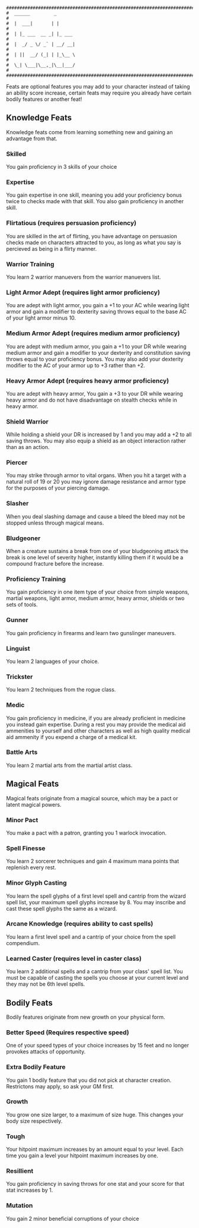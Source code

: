 ```
################################################################################
#  ______         _                                                            #
#  |  ___|       | |                                                           #
#  | |_ ___  __ _| |_ ___                                                      #
#  |  _/ _ \/ _` | __/ __|                                                     #
#  | ||  __/ (_| | |_\__ \                                                     #
#  \_| \___|\__,_|\__|___/                                                     #
################################################################################

```
Feats are optional features you may add to your character instead of taking
an ability score increase, certain feats may require you already have certain 
bodily features or another feat!

## Knowledge Feats
Knowledge feats come from learning something new and gaining an advantage from
that. 

### Skilled
You gain proficiency in 3 skills of your choice

### Expertise
You gain expertise in one skill, meaning you add your proficiency bonus twice to
checks made with that skill. You also gain proficiency in another skill.

### Flirtatious (requires persuasion proficiency)
You are skilled in the art of flirting, you have advantage on persuasion checks 
made on characters attracted to you, as long as what you say is percieved as 
being in a flirty manner.

### Warrior Training
You learn 2 warrior manuevers from the warrior manuevers list.  

### Light Armor Adept (requires light armor proficiency)
You are adept with light armor, you gain a +1 to your AC while wearing light
armor and gain a modifier to dexterity saving throws equal to the base AC of 
your light armor minus 10. 

### Medium Armor Adept (requires medium armor proficiency)
You are adept with medium armor, you gain a +1 to your DR while wearing medium
armor and gain a modifier to your dexterity and constitution saving throws 
equal to your proficiency bonus. You may also add your dexterity modifier to the
AC of your armor up to +3 rather than +2.

### Heavy Armor Adept (requires heavy armor proficiency)
You are adept with heavy armor, You gain a +3 to your DR while wearing heavy 
armor and do not have disadvantage on stealth checks while in heavy armor.

### Shield Warrior
While holding a shield your DR is increased by 1 and you may add a +2 to all 
saving throws. You may also equip a shield as an object interaction rather than
as an action.

### Piercer
You may strike through armor to vital organs. When you hit a target with a 
natural roll of 19 or 20 you may ignore damage resistance and armor type for
the purposes of your piercing damage.

### Slasher
When you deal slashing damage and cause a bleed the bleed may not be stopped 
unless through magical means.

### Bludgeoner
When a creature sustains a break from one of your bludgeoning attack the break 
is one level of severity higher, instantly killing them if it would be a 
compound fracture before the increase.

### Proficiency Training
You gain proficiency in one item type of your choice from simple weapons, 
martial weapons, light armor, medium armor, heavy armor, shields or two sets of 
tools.

### Gunner
You gain proficiency in firearms and learn two gunslinger maneuvers.

### Linguist
You learn 2 languages of your choice.

### Trickster
You learn 2 techniques from the rogue class.

### Medic
You gain proficiency in medicine, if you are already proficient in medicine you
instead gain expertise. During a rest you may provide the medical aid ammenities
to yourself and other characters as well as high quality medical aid ammenity if
you expend a charge of a medical kit. 

### Battle Arts
You learn 2 martial arts from the martial artist class.


## Magical Feats
Magical feats originate from a magical source, which may be a pact or latent 
magical powers.

### Minor Pact
You make a pact with a patron, granting you 1 warlock invocation.

### Spell Finesse
You learn 2 sorcerer techniques and gain 4 maximum mana points that replenish 
every rest.

### Minor Glyph Casting
You learn the spell glyphs of a first level spell and cantrip from the wizard 
spell list, your maximum spell glyphs increase by 8. You may inscribe and cast 
these spell glyphs the same as a wizard.

### Arcane Knowledge (requires ability to cast spells)
You learn a first level spell and a cantrip of your choice from the spell 
compendium.

### Learned Caster (requires level in caster class)
You learn 2 additional spells and a cantrip from your class' spell list. You 
must be capable of casting the spells you choose at your current level and they
may not be 6th level spells.

## Bodily Feats
Bodily features originate from new growth on your physical form. 

### Better Speed (Requires respective speed)
One of your speed types of your choice increases by 15 feet and no longer
provokes attacks of opportunity.

### Extra Bodily Feature
You gain 1 bodily feature that you did not pick at character creation. 
Restrictons may apply, so ask your GM first.

### Growth
You grow one size larger, to a maximum of size huge. This changes your body size
respectively.

### Tough
Your hitpoint maximum increases by an amount equal to your level. Each time you
gain a level your hitpoint maximum increases by one.

### Resillient
You gain proficiency in saving throws for one stat and your score for that stat
increases by 1.

### Mutation
You gain 2 minor beneficial corruptions of your choice
